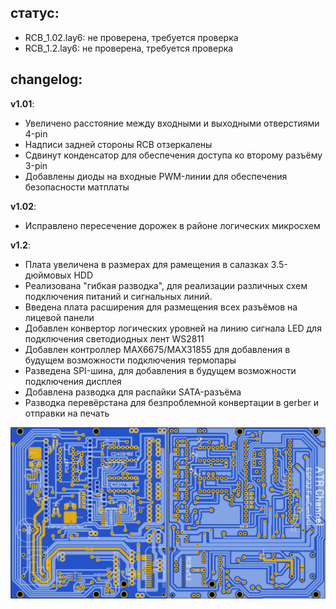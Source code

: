 статус:
---
- RCB_1.02.lay6: не проверена, требуется проверка
- RCB_1.2.lay6: не проверена, требуется проверка

 changelog:
 ---
 **v1.01**:
 - Увеличено расстояние между входными и выходными отверстиями 4-pin
 - Надписи задней стороны RCB отзеркалены
 - Сдвинут конденсатор для обеспечения доступа ко второму разъёму 3-pin
 - Добавлены диоды на входные PWM-линии для обеспечения безопасности матплаты
 
 **v1.02**:
 - Исправлено пересечение дорожек в районе логических микросхем
 
 **v1.2**:
 - Плата увеличена в размерах для рамещения в салазках 3.5-дюймовых HDD
 - Реализована "гибкая разводка", для реализации различных схем подключения питаний и сигнальных линий.
 - Введена плата расширения для размещения всех разъёмов на лицевой панели
 - Добавлен конвертор логических уровней на линию сигнала LED для подключения светодиодных лент WS2811
 - Добавлен контроллер MAX6675/MAX31855 для добавления в будущем возможности подключения термопары
 - Разведена SPI-шина, для добавления в будущем возможности подключения дисплея
 - Добавлена разводка для распайки SATA-разъёма
 - Разводка перевёрстана для безпроблемной конвертации в gerber и отправки на печать
 
 ![preview](scheme_preview.png)